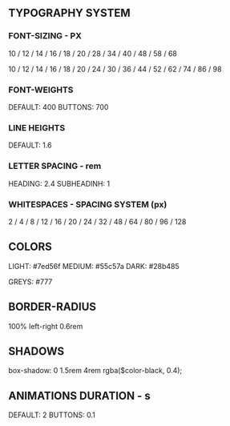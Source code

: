 ## TYPOGRAPHY SYSTEM

### FONT-SIZING - PX

10 / 12 / 14 / 16 / 18 / 20 / 28 / 34 / 40 / 48 / 58 / 68

10 / 12 / 14 / 16 / 18 / 20 / 24 / 30 / 36 / 44 / 52 / 62 / 74 / 86 / 98

### FONT-WEIGHTS

DEFAULT: 400
BUTTONS: 700

### LINE HEIGHTS

DEFAULT: 1.6

### LETTER SPACING - rem

HEADING: 2.4
SUBHEADINH: 1

### WHITESPACES - SPACING SYSTEM (px)

2 / 4 / 8 / 12 / 16 / 20 / 24 / 32 / 48 / 64 / 80 / 96 / 128

## COLORS

LIGHT: #7ed56f
MEDIUM: #55c57a
DARK: #28b485

GREYS: #777

## BORDER-RADIUS

100% left-right
0.6rem

## SHADOWS

box-shadow: 0 1.5rem 4rem rgba($color-black, 0.4);

## ANIMATIONS DURATION - s

DEFAULT: 2
BUTTONS: 0.1
